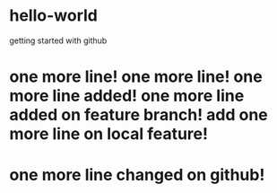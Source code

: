 # hello-world
getting started with github

one more line!
one more line!
one more line added!
one more line added on feature branch!
add one more line on local feature!
=======
one more line changed on github!
=======

